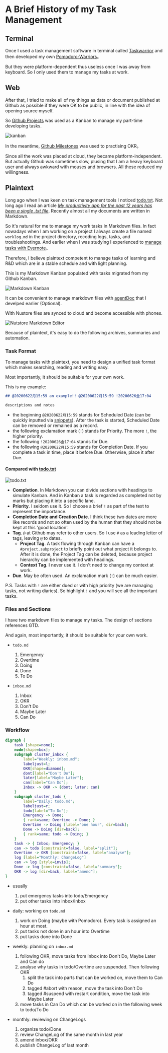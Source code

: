 # A Brief History of my Task Management

## Terminal

Once I used a task management software in terminal called [Taskwarrior](https://taskwarrior.org/) and then developed my own [Pomodoro-Warriors](https://github.com/cf020031308/pomodoro-warriors)。


But they were platform-dependent thus useless once I was away from keyboard.
So I only used them to manage my tasks at work.

## Web


After that, I tried to make all of my things as data or document published at Github as possible if they were OK to be public, in line with the idea of opening source myself.


So [Github Projects](https://github.com/cf020031308/cf020031308.github.io/projects/1?fullscreen=true)  was used as a Kanban to manage my part-time developing tasks.

![kanban](kanban.png)


In the meantime, [Github Milestones](https://github.com/cf020031308/cf020031308.github.io/milestones?state=closed) was used to practising OKR。


Since all the work was placed at cloud, they became platform-independent.
But actually Github was sometimes slow, plusing that I am a heavy keyboard user and always awkward with mouses and browsers.
All these reduced my willingness.

## Plaintext

Long ago when I was keen on task management tools I noticed [todo.txt][todo.txt].
Not long ago I read an article [*My productivity app for the past 12 years has been a single .txt file*](https://jeffhuang.com/productivity_text_file/).
Recently almost all my documents are written in Markdown.

So it's natural for me to manage my work tasks in Markdown files.
In fact nowadays when I am working on a project I always create a file named `worklog.md` in the project directory, recoding logs, tasks, and troubleshootings.
And earlier when I was studying I experienced to [manage tasks with Evernote](/blog/mobile-management/)。

Therefore, I believe plaintext competent to manage tasks of learning and R&D which are in a stable schedule and with light planning.


This is my Markdown Kanban populated with tasks migrated from my Github Kanban.

![Markdown Kanban](markdown-kanban.png)


It can be convenient to manage markdown files with [agentDoc](https://github.com/cf020031308/agentDoc) that I develped earlier (Optional).


With Nustore files are synced to cloud and become accessible with phones.

![Nutstore Markdown Editor](WechatIMG590.jpeg)


Because of plaintext, it's easy to do the following archives, summaries and automation.

### Task Format

To manage tasks with plaintext, you need to design a unified task format which makes searching, reading and writing easy.

Most importantly, it should be suitable for your own work.


This is my example:

```markdown
## @20200622月15:59 an example!! @20200622月15:59 !20200626金17:04

descriptions and notes
```


* the beginning `@20200622月15:59` stands for Scheduled Date (can be quickly inputted via [snippets](https://github.com/cf020031308/cf020031308.github.io/blob/master/dotfiles/vim/vim-snippets/markdown.snippets)). After the task is started, Scheduled Date can be removed or remained as a record.
* the following exclamation mark (`!`) stands for Priority. The more `!`, the higher priority.
* the following `!20200626金17:04` stands for Due.
* the following `@20200622月15:59` stands for Completion Date. If you complete a task in time, place it before Due. Otherwise, place it after Due.


#### Compared with [todo.txt](todo.txt)


![todo.txt](todotxt.png)


- **Completion**. In Markdown you can divide sections with headings to simulate Kanban. And in Kanban a task is regarded as completed not by marks but placing it into a specific lane.
- **Priority**. I seldom use it. So I choose a brief `!` as part of the text to represent the importance.
- **Completion Date and Creation Date**.  I think these two dates are more like records and not so often used by the human that they should not be kept at this 'good location'.
- **Tag**. `@` at Github may refer to other users. So I use `#` as a leading letter of tags, leaving `@` to dates.
  - **Project Tag**. A task flowing through Kanban can have a `#project.subproject` to briefly point out what project it belongs to. After it is done, the Project Tag can be deleted, because project hierarchy can be implemented with headings.
  - **Context Tag**. I never use it. I don't need to change my context at work.
- **Due**. May be often used. An exclamation mark (`!`) can be much easier.


P.S. Tasks with `!` are either dued or with high priority (we are managing tasks, not writing diaries). So highlight `!` and you will see all the important tasks.


### Files and Sections

I have two markdown files to manage my tasks.
The design of sections references GTD.

And again, most importantly, it should be suitable for your own work.


* `todo.md`
  1. Emergency
  2. Overtime
  3. Doing
  5. Done
  6. To Do


* `inbox.md`
  1. Inbox
  2. OKR
  3. Don't Do
  4. Maybe Later
  5. Can Do


### Workflow


```dot
digraph {
    task [shape=none];
    node[shape=box];
    subgraph cluster_inbox {
        label="Weekly: inbox.md";
        labeljust=l;
        OKR[shape=diamond];
        dont[label="Don't Do"];
        later[label="Maybe Later"];
        can[label="Can Do"];
        Inbox -> OKR -> {dont; later; can}
    }
    subgraph cluster_todo {
        label="Daily: todo.md";
        labeljust=r;
        todo[label="To Do"];
        Emergency -> Done;
        { rank=same; Overtime -> Done; }
        Overtime -> Doing [label="one hour", dir=back];
        Done -> Doing [dir=back];
        { rank=same; todo -> Doing; }
    }
    task -> { Inbox; Emergency; }
    can -> todo [constraint=false, label="split"];
    Overtime -> OKR [constraint=false, label="analyse"];
    log [label="Monthly: ChangeLog"]
    can -> log [style=invis];
    Done -> log [constraint=false, label="summary"];
    OKR -> log [dir=back, label="amend"];
}


```
* usually
  1. put emergency tasks into todo/Emergency
  2. put other tasks into inbox/Inbox


* daily: working on `todo.md`
  1. work on Doing (maybe with Pomodoro). Every task is assigned an hour at most.
  2. put tasks not done in an hour into Overtime
  3. put tasks done into Done


* weekly: planning on `inbox.md`
  1. following OKR, move tasks from Inbox into Don't Do, Maybe Later and Can do
  2. analyse why tasks in todo/Overtime are suspended. Then following OKR
     1. split the task into parts that can be worked on, move them to Can Do
     2. tagged #abort with reason, move the task into Don't Do
     3. tagged #suspend with restart condition, move the task into Maybe Later
  3. move tasks in Can Do which can be worked on in the following week to todo/To Do


* monthly: reviewing on ChangeLogs
  1. organize todo/Done
  2. review ChangeLog of the same month in last year
  3. amend inbox/OKR
  4. publish ChangeLog of last month


[todo.txt]: <https://github.com/todotxt/todo.txt> "todo.txt"
